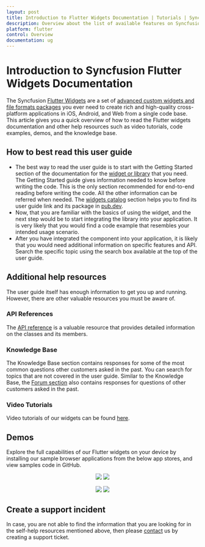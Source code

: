 ```yaml
---
layout: post
title: Introduction to Flutter Widgets Documentation | Tutorials | Syncfusion
description: Overview about the list of available features on Syncfusion Flutter widgets and steps to use the guide.
platform: flutter
control: Overview
documentation: ug
---
```


# Introduction to Syncfusion Flutter Widgets Documentation

The Syncfusion [Flutter Widgets](https://www.syncfusion.com/flutter-widgets) are a set of [advanced custom widgets and file formats packages](https://pub.dev/publishers/syncfusion.com/packages) you ever need to create rich and high-quality cross-platform applications in iOS, Android, and Web from a single code base. This article gives you a quick overview of how to read the Flutter widgets documentation and other help resources such as video tutorials, code examples, demos, and the knowledge base.

## How to best read this user guide

* The best way to read the user guide is to start with the Getting Started section of the documentation for the [widget or library](http://172.16.0.76/flutter/introduction/widgets-catalog) that you need. The Getting Started guide gives information needed to know before writing the code. This is the only section recommended for end-to-end reading before writing the code. All the other information can be referred when needed. The [widgets catalog](http://172.16.0.76/flutter/introduction/widget-examples) section helps you to find its user guide link and its package in [pub.dev](https://pub.dev/publishers/syncfusion.com/packages).
* Now, that you are familiar with the basics of using the widget, and the next step would be to start integrating the library into your application. It is very likely that you would find a code example that resembles your intended usage scenario.
* After you have integrated the component into your application, it is likely that you would need additional information on specific features and API. Search the specific topic using the search box available at the top of the user guide.

## Additional help resources

The user guide itself has enough information to get you up and running. However, there are other valuable resources you must be aware of.

### API References

The [API reference](https://help.syncfusion.com/flutter/introduction/api-reference) is a valuable resource that provides detailed information on the classes and its members.

### Knowledge Base
The Knowledge Base section contains responses for some of the most common questions other customers asked in the past. You can search for topics that are not covered in the user guide.
Similar to the Knowledge Base, the [Forum section](https://www.syncfusion.com/forums/flutter) also contains responses for questions of other customers asked in the past.

### Video Tutorials
Video tutorials of our widgets can be found [here](https://www.syncfusion.com/tutorial-videos).

## Demos
Explore the full capabilities of our Flutter widgets on your device by installing our sample browser applications from the below app stores, and view samples code in GitHub.

<p align="center">
  <a href="https://play.google.com/store/apps/details?id=com.syncfusion.flutter.examples"><img src="https://cdn.syncfusion.com/content/images/FTControl/google-play.png"/></a>
  <a href="https://apps.apple.com/us/app/syncfusion-flutter-ui-widgets/id1475231341"><img src="https://cdn.syncfusion.com/content/images/FTControl/apple-button.png"/></a>
</p>
<p align="center">
  <a href="https://github.com/syncfusion/flutter-examples"><img src="https://cdn.syncfusion.com/content/images/FTControl/GitHub.png"/></a>
  <a href="https://flutter.syncfusion.com"><img src="https://cdn.syncfusion.com/content/images/FTControl/web_sample_browser.png"/></a>  
</p>

## Create a support incident
In case, you are not able to find the information that you are looking for in the self-help resources mentioned above, then please [contact](https://www.syncfusion.com/support/directtrac/incidents) us by creating a support ticket.

